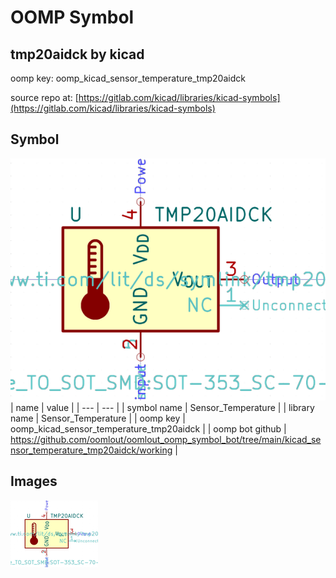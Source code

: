 # OOMP Symbol  
## tmp20aidck  by kicad  
  
oomp key: oomp_kicad_sensor_temperature_tmp20aidck  
  
source repo at: [https://gitlab.com/kicad/libraries/kicad-symbols](https://gitlab.com/kicad/libraries/kicad-symbols)  
## Symbol  
  
[![working.png](working_600.png)](working.png)  
| name | value | 
| --- | --- | 
| symbol name | Sensor_Temperature | 
| library name | Sensor_Temperature | 
| oomp key | oomp_kicad_sensor_temperature_tmp20aidck | 
| oomp bot github | https://github.com/oomlout/oomlout_oomp_symbol_bot/tree/main/kicad_sensor_temperature_tmp20aidck/working | 
## Images  
  
[![working.png](working_140.png)](working.png)  
